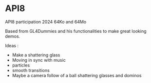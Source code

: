 # API8
API8 participation 2024 64Ko and 64Mo 



Based from GL4Dummies and his functionalities to make great looking demos.

Ideas : 

- Make a shattering glass
- Moving in sync with music
- particles
- smooth transitions
- Maybe a camera follow of a ball shattering glasses and dominos
